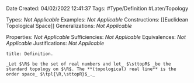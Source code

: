<div class="topSpace"></div>

Date Created: 04/02/2022 12:41:37
Tags: #Type/Definition #Later/Topology

Types: _Not Applicable_
Examples: _Not Applicable_
Constructions: [[Euclidean Topological Space]]
Generalizations: _Not Applicable_

Properties: _Not Applicable_
Sufficiencies: _Not Applicable_
Equivalences: _Not Applicable_
Justifications: _Not Applicable_

``` ad-Definition
title: Definition.

_Let $\R$ be the set of real numbers and let_ $\sttopR$ _be the standard topology on $\R$. The **(topological) real line** is the order space_ $\tpl{\R,\sttopR}$_._

```

